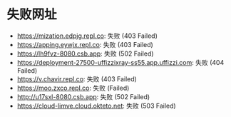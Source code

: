 # 失败网址
- https://mization.edpjg.repl.co: 失败 (403
Failed)
- https://apping.eywjx.repl.co: 失败 (403
Failed)
- https://lh9fvz-8080.csb.app: 失败 (502
Failed)
- https://deployment-27500-uffizzixray-ss55.app.uffizzi.com: 失败 (404
Failed)
- https://v.chavir.repl.co: 失败 (403
Failed)
- https://moo.zxco.repl.co: 失败 (Failed)
- http://u17sxl-8080.csb.app: 失败 (502
Failed)
- https://cloud-limve.cloud.okteto.net: 失败 (503
Failed)
